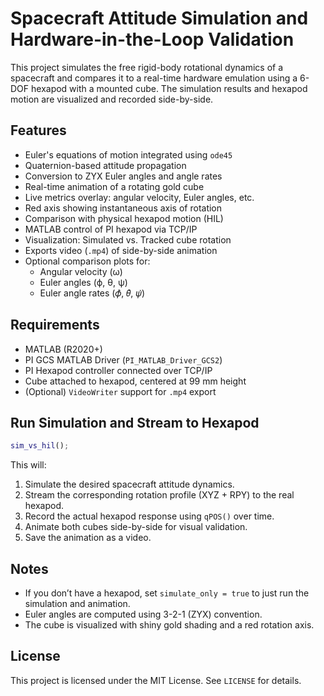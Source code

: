 # Spacecraft Attitude Simulation and Hardware-in-the-Loop Validation

This project simulates the free rigid-body rotational dynamics of a spacecraft and compares it to a real-time hardware emulation using a 6-DOF hexapod with a mounted cube. The simulation results and hexapod motion are visualized and recorded side-by-side.

## Features

- Euler's equations of motion integrated using `ode45`
- Quaternion-based attitude propagation
- Conversion to ZYX Euler angles and angle rates
- Real-time animation of a rotating gold cube
- Live metrics overlay: angular velocity, Euler angles, etc.
- Red axis showing instantaneous axis of rotation
- Comparison with physical hexapod motion (HIL)
- MATLAB control of PI hexapod via TCP/IP
- Visualization: Simulated vs. Tracked cube rotation
- Exports video (`.mp4`) of side-by-side animation
- Optional comparison plots for:
  - Angular velocity (ω)
  - Euler angles (ϕ, θ, ψ)
  - Euler angle rates (𝜙̇, 𝜃̇, 𝜓̇)

## Requirements

- MATLAB (R2020+)
- PI GCS MATLAB Driver (`PI_MATLAB_Driver_GCS2`)
- PI Hexapod controller connected over TCP/IP
- Cube attached to hexapod, centered at 99 mm height
- (Optional) `VideoWriter` support for `.mp4` export

## Run Simulation and Stream to Hexapod

```matlab
sim_vs_hil();
```

This will:
1. Simulate the desired spacecraft attitude dynamics.
2. Stream the corresponding rotation profile (XYZ + RPY) to the real hexapod.
3. Record the actual hexapod response using `qPOS()` over time.
4. Animate both cubes side-by-side for visual validation.
5. Save the animation as a video.

## Notes

- If you don’t have a hexapod, set `simulate_only = true` to just run the simulation and animation.
- Euler angles are computed using 3-2-1 (ZYX) convention.
- The cube is visualized with shiny gold shading and a red rotation axis.

## License

This project is licensed under the MIT License. See `LICENSE` for details.
